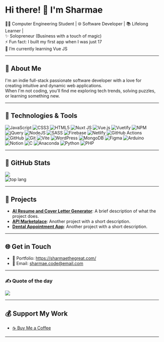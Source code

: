 #  Hi there! 👋 I'm Sharmae
👩‍💻 Computer Engineering Student | 🌐 Software Developer | 📚 Lifelong Learner |<br>
✨ Solopreneur (Business with a touch of magic)<br>
⚡ Fun fact: I built my first app when I was just 17<br>
🌱 I’m currently learning Vue JS<br>

---

## 💫 About Me  
I'm an indie full-stack passionate software developer with a love for creating intuitive and dynamic web applications.  
When I'm not coding, you'll find me exploring tech trends, solving puzzles, or learning something new.  

---

## 🚀 Technologies & Tools


 ![JavaScript](https://img.shields.io/badge/javascript-%23323330.svg?style=flat&logo=javascript&logoColor=%23F7DF1E) ![CSS3](https://img.shields.io/badge/css3-%231572B6.svg?style=flat&logo=css3&logoColor=white) ![HTML5](https://img.shields.io/badge/html5-%23E34F26.svg?style=flat&logo=html5&logoColor=white) ![Nuxt JS](https://img.shields.io/badge/Nuxt-002E3B?style=flat&logo=nuxt.js&logoColor=#00DC82) ![Vue.js](https://img.shields.io/badge/vue.js-%2335495e.svg?style=flat&logo=vuedotjs&logoColor=%234FC08D) ![Vuetify](https://img.shields.io/badge/Vuetify-1867C0?style=flat&logo=vuetify&logoColor=AEDDFF)  ![NPM](https://img.shields.io/badge/NPM-%23CB3837.svg?style=flat&logo=npm&logoColor=white) ![jQuery](https://img.shields.io/badge/jquery-%230769AD.svg?style=flat&logo=jquery&logoColor=white) ![NodeJS](https://img.shields.io/badge/node.js-6DA55F?style=flat&logo=node.js&logoColor=white) ![SASS](https://img.shields.io/badge/SASS-hotpink.svg?style=flat&logo=SASS&logoColor=white) ![Firebase](https://img.shields.io/badge/firebase-%23039BE5.svg?style=flat&logo=firebase) ![Netlify](https://img.shields.io/badge/netlify-%23000000.svg?style=flat&logo=netlify&logoColor=#00C7B7) ![GitHub Actions](https://img.shields.io/badge/github%20actions-%232671E5.svg?style=flat&logo=githubactions&logoColor=white) ![GitHub](https://img.shields.io/badge/github-%23121011.svg?style=flat&logo=github&logoColor=white) ![Git](https://img.shields.io/badge/git-%23F05033.svg?style=flat&logo=git&logoColor=white)  ![Vite](https://img.shields.io/badge/vite-%23646CFF.svg?style=flat&logo=vite&logoColor=white) ![WordPress](https://img.shields.io/badge/WordPress-%23117AC9.svg?style=flat&logo=WordPress&logoColor=white) ![MongoDB](https://img.shields.io/badge/MongoDB-%234ea94b.svg?style=flat&logo=mongodb&logoColor=white) ![Figma](https://img.shields.io/badge/figma-%23F24E1E.svg?style=flat&logo=figma&logoColor=white)  ![Arduino](https://img.shields.io/badge/-Arduino-00979D?style=flat&logo=Arduino&logoColor=white) ![Notion](https://img.shields.io/badge/Notion-%23000000.svg?style=flat&logo=notion&logoColor=white) ![C](https://img.shields.io/badge/c-%2300599C.svg?style=flat&logo=c&logoColor=white) ![Anaconda](https://img.shields.io/badge/Anaconda-%2344A833.svg?style=flat&logo=anaconda&logoColor=white) ![Python](https://img.shields.io/badge/python-3670A0?style=flat&logo=python&logoColor=ffdd54) ![PHP](https://img.shields.io/badge/php-%23777BB4.svg?style=flat&logo=php&logoColor=white) 

---

## 🎯 GitHub Stats
![](https://github-readme-streak-stats.herokuapp.com/?user=Sharmae09&&theme=radical&hide_border=false)<br/>
![top lang](https://github-readme-stats.vercel.app/api/top-langs/?username=Sharmae09&layout=compact&theme=radical)<br>


---

## 🌟 Projects

- [**AI Resume and Cover Letter Generator**](https://github.com/yourusername/project1): A brief description of what the project does.  
- [**API Marketplace**](https://github.com/yourusername/project2): Another project with a short description.  
- [**Dental Appointment App**](https://github.com/yourusername/project2): Another project with a short description.  

---

## 🌐 Get in Touch
- 💼 Portfolio: https://sharmaethegreat.com/
- 📧 Email: [sharmae.code@email.com](mailto:sharmae.code@email.com)

--- 

### ✍️ Quote of the day
![](https://quotes-github-readme.vercel.app/api?type=horizontal&theme=radical)

--- 
## 💰 Support My Work
-  [☕ Buy Me a Coffee](https://buymeacoffee.com/sharmae)
  
---



<!-- Proudly created with GPRM ( https://gprm.itsvg.in ) -->
